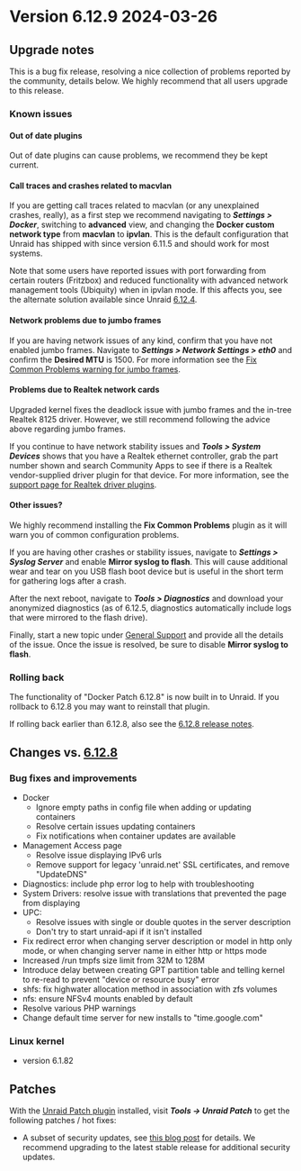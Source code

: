 # Version 6.12.9 2024-03-26

## Upgrade notes

This is a bug fix release, resolving a nice collection of problems reported by the community, details below.
We highly recommend that all users upgrade to this release.

### Known issues

#### Out of date plugins

Out of date plugins can cause problems, we recommend they be kept current.

#### Call traces and crashes related to macvlan

If you are getting call traces related to macvlan (or any unexplained crashes, really), as a first step
we recommend navigating to ***Settings > Docker***, switching to **advanced** view, and changing
the **Docker custom network type** from **macvlan** to **ipvlan**. This is the default configuration
that Unraid has shipped with since version 6.11.5 and should work for most systems.

Note that some users have reported issues with port forwarding from certain routers (Fritzbox) and reduced
functionality with advanced network management tools (Ubiquity) when in ipvlan mode. If this affects you,
see the alternate solution available since Unraid [6.12.4](6.12.4.md#fix-for-macvlan-call-traces).

#### Network problems due to jumbo frames

If you are having network issues of any kind, confirm that you have not enabled jumbo frames.
Navigate to ***Settings > Network Settings > eth0*** and confirm the **Desired MTU** is 1500.
For more information see the [Fix Common Problems warning for jumbo frames](https://forums.unraid.net/topic/120220-fix-common-problems-more-information/page/2/#comment-1167702).

#### Problems due to Realtek network cards

Upgraded kernel fixes the deadlock issue with jumbo frames and the in-tree Realtek 8125 driver. However, we
still recommend following the advice above regarding jumbo frames.

If you continue to have network stability issues and ***Tools > System Devices*** shows that you have a Realtek ethernet controller,
grab the part number shown and search Community Apps to see if there is a Realtek vendor-supplied driver plugin for that device.
For more information, see the [support page for Realtek driver plugins](https://forums.unraid.net/topic/141349-plugin-realtek-r8125-r8168-and-r81526-drivers/).

#### Other issues?

We highly recommend installing the **Fix Common Problems** plugin as it will warn you of common configuration problems.

If you are having other crashes or stability issues, navigate to ***Settings > Syslog Server*** and
enable **Mirror syslog to flash**. This will cause additional wear and tear on you USB flash boot device but is
useful in the short term for gathering logs after a crash.

After the next reboot, navigate to ***Tools > Diagnostics*** and download your anonymized diagnostics (as of 6.12.5,
diagnostics automatically include logs that were mirrored to the flash drive).

Finally, start a new topic under [General Support](https://forums.unraid.net/forum/55-general-support/) and provide all the
details of the issue. Once the issue is resolved, be sure to disable **Mirror syslog to flash**.

### Rolling back

The functionality of "Docker Patch 6.12.8" is now built in to Unraid. If you rollback to 6.12.8 you may want to reinstall that plugin.

If rolling back earlier than 6.12.8, also see the [6.12.8 release notes](6.12.8.md#rolling-back).

## Changes vs. [6.12.8](6.12.8.md)

### Bug fixes and improvements

* Docker
  * Ignore empty paths in config file when adding or updating containers
  * Resolve certain issues updating containers
  * Fix notifications when container updates are available
* Management Access page
  * Resolve issue displaying IPv6 urls
  * Remove support for legacy 'unraid.net' SSL certificates, and remove "UpdateDNS"
* Diagnostics: include php error log to help with troubleshooting
* System Drivers: resolve issue with translations that prevented the page from displaying
* UPC:
  * Resolve issues with single or double quotes in the server description
  * Don't try to start unraid-api if it isn't installed
* Fix redirect error when changing server description or model in http only mode, or
  when changing server name in either http or https mode
* Increased /run tmpfs size limit from 32M to 128M
* Introduce delay between creating GPT partition table and telling kernel to re-read
  to prevent "device or resource busy" error
* shfs: fix highwater allocation method in association with zfs volumes
* nfs: ensure NFSv4 mounts enabled by default
* Resolve various PHP warnings
* Change default time server for new installs to "time.google.com"

### Linux kernel

* version 6.1.82

## Patches

With the [Unraid Patch plugin](https://forums.unraid.net/topic/185560-unraid-patch-plugin/) installed, visit ***Tools → Unraid Patch*** to get the following patches / hot fixes:

* A subset of security updates, see [this blog post](https://unraid.net/blog/cvd) for details. We recommend upgrading to the latest stable release for additional security updates.
